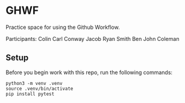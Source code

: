 
# GHWF

Practice space for using the Github Workflow.

Participants:
Colin Carl Conway
Jacob Ryan Smith
Ben John Coleman


## Setup

Before you begin work with this repo, run the following commands:

```
python3 -m venv .venv
source .venv/bin/activate
pip install pytest
```
